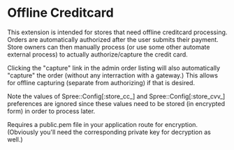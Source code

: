 Offline Creditcard
==================

This extension is intended for stores that need offline creditcard processing.  Orders are automatically authorized after the user submits their payment.  Store owners can then manually process (or use some other automate external process) to actually authorize/capture the credit card.  

Clicking the "capture" link in the admin order listing will also automatically "capture" the order (without any interraction with a gateway.)  This allows for offline capturing (separate from authorizing) if that is desired.  

Note the values of Spree::Config[:store\_cc\_] and Spree::Config[:store\_cvv\_] preferences are ignored since these values need to be stored (in encrypted form) in order to process later.

Requires a public.pem file in your application route for encryption.  (Obviously you'll need the corresponding private key for decryption as well.)
